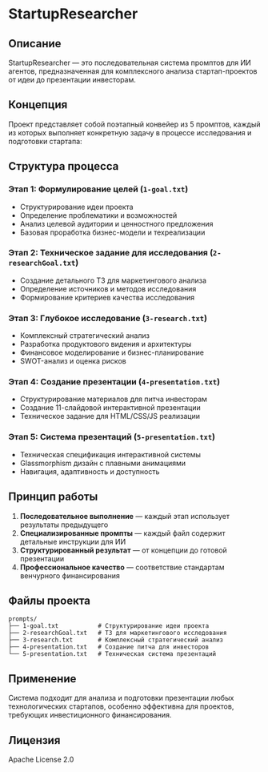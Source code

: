 # StartupResearcher

## Описание

StartupResearcher — это последовательная система промптов для ИИ агентов, предназначенная для комплексного анализа стартап-проектов от идеи до презентации инвесторам.

## Концепция

Проект представляет собой поэтапный конвейер из 5 промптов, каждый из которых выполняет конкретную задачу в процессе исследования и подготовки стартапа:

## Структура процесса

### Этап 1: Формулирование целей (`1-goal.txt`)
- Структурирование идеи проекта
- Определение проблематики и возможностей
- Анализ целевой аудитории и ценностного предложения
- Базовая проработка бизнес-модели и техреализации

### Этап 2: Техническое задание для исследования (`2-researchGoal.txt`)
- Создание детального ТЗ для маркетингового анализа
- Определение источников и методов исследования
- Формирование критериев качества исследования

### Этап 3: Глубокое исследование (`3-research.txt`)
- Комплексный стратегический анализ
- Разработка продуктового видения и архитектуры
- Финансовое моделирование и бизнес-планирование
- SWOT-анализ и оценка рисков

### Этап 4: Создание презентации (`4-presentation.txt`)
- Структурирование материалов для питча инвесторам
- Создание 11-слайдовой интерактивной презентации
- Техническое задание для HTML/CSS/JS реализации

### Этап 5: Система презентаций (`5-presentation.txt`)
- Техническая спецификация интерактивной системы
- Glassmorphism дизайн с плавными анимациями
- Навигация, адаптивность и доступность

## Принцип работы

1. **Последовательное выполнение** — каждый этап использует результаты предыдущего
2. **Специализированные промпты** — каждый файл содержит детальные инструкции для ИИ
3. **Структурированный результат** — от концепции до готовой презентации
4. **Профессиональное качество** — соответствие стандартам венчурного финансирования

## Файлы проекта

```
prompts/
├── 1-goal.txt           # Структурирование идеи проекта
├── 2-researchGoal.txt   # ТЗ для маркетингового исследования
├── 3-research.txt       # Комплексный стратегический анализ
├── 4-presentation.txt   # Создание питча для инвесторов
└── 5-presentation.txt   # Техническая система презентаций
```

## Применение

Система подходит для анализа и подготовки презентации любых технологических стартапов, особенно эффективна для проектов, требующих инвестиционного финансирования.

## Лицензия

Apache License 2.0
